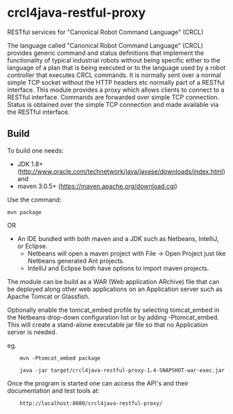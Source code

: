 # crcl4java-restful-proxy
RESTful services for  "Canonical Robot Command Language" (CRCL)

The language called "Canonical Robot Command Language" (CRCL) provides generic command and status definitions that implement the functionality of typical industrial robots without being specific either to the language of a plan that is being executed or to the language used by a robot controller that executes CRCL commands. It is normally sent over a normal simple
TCP socket without the HTTP headers etc normally part of a RESTful interface.
This module provides a proxy which allows clients to connect to a RESTful interface.
Commands are forwarded over simple TCP connection. Status is obtained over the simple
TCP connection and made available via the RESTful interface.


Build
-----


To build one needs:
  * JDK 1.8+ (http://www.oracle.com/technetwork/java/javase/downloads/index.html)  and
  * maven 3.0.5+ (https://maven.apache.org/download.cgi) 
  
Use the command:

    mvn package 

    
OR 

  * An IDE bundled with both maven and a JDK such as Netbeans, IntelliJ, or Eclipse.
      * Netbeans will open a maven project with File -> Open Project just like Netbeans generated Ant projects.
      * IntelliJ and Eclipse both have options to import maven projects.


The module can be build as a WAR (Web application ARchive) file that can be
deployed along other web applications on an Application server such as Apache Tomcat 
or Glassfish.

Optionally enable the tomcat_embed profile  by selecting tomcat_embed in the Netbeans
drop-down configuration list or by adding -Ptomcat_embed. This will create a stand-alone
executable jar file so that no Application server is needed.

eg. 

        mvn -Ptomcat_embed package

        java -jar target/crcl4java-restful-proxy-1.4-SNAPSHOT-war-exec.jar 


Once the program is started one can access the API's and their documentation 
and test tools at:

        http://localhost:8080/crcl4java-restful-proxy/




